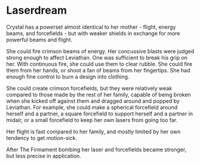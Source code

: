 # Laserdream
Crystal has a powerset almost identical to her mother - flight, energy beams, and forcefields - but with weaker shields in exchange for more powerful beams and flight.

She could fire crimson beams of energy. Her concussive blasts were judged strong enough to affect Leviathan. One was sufficient to break his grip on her. With continuous fire, she could use them to clear rubble. She could fire them from her hands, or shoot a fan of beams from her fingertips. She had enough fine control to burn a design into clothing.

She could create crimson forcefields,
 but they were relatively weak compared to those made by the rest of her family, capable of being broken when she kicked off against them and dragged around and popped by Leviathan. For example, she could make a spherical forcefield around herself and a partner, a square forcefield to support herself and a partner in midair, or a small forcefield to keep her own lasers from going too far.

Her flight is fast compared to her family, and mostly limited by her own tendency to get motion-sick.

After The Firmament bombing her laser and forcefields became stronger, but less precise in application.
